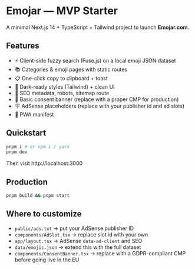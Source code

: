 # Emojar — MVP Starter

A minimal Next.js 14 + TypeScript + Tailwind project to launch **Emojar.com**.

## Features
- ⚡️ Client-side fuzzy search (Fuse.js) on a local emoji JSON dataset
- 📚 Categories & emoji pages with static routes
- 📋 One-click copy to clipboard + toast
- 🌙 Dark-ready styles (Tailwind) + clean UI
- 🔎 SEO metadata, robots, sitemap route
- 🍪 Basic consent banner (replace with a proper CMP for production)
- 🪧 AdSense placeholders (replace with your publisher id and ad slots)
- 📱 PWA manifest

## Quickstart
```bash
pnpm i # or npm i / yarn
pnpm dev
```
Then visit http://localhost:3000

## Production
```bash
pnpm build && pnpm start
```

## Where to customize
- `public/ads.txt` → put your AdSense publisher ID
- `components/AdSlot.tsx` → replace slot id with your own
- `app/layout.tsx` → AdSense `data-ad-client` and SEO
- `data/emojis.json` → extend this with the full dataset
- `components/ConsentBanner.tsx` → replace with a GDPR-compliant CMP before going live in the EU
